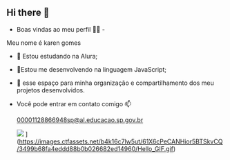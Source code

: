 ## Hi there 👋

-  Boas vindas ao meu perfil 💙💙  -

Meu nome é karen gomes

- 🔭 Estou estudando na Alura;
- 🌱Estou me desenvolvendo na linguagem JavaScript;
- 👯 esse espaço para minha organização e compartilhamento dos meu projetos desenvolvidos.

-  Você pode entrar em contato comigo 📫

   00001128866948sp@al.educacao.sp.gov.br

   ![](https://images.ctfassets.net/b4k16c7lw5ut/61X6cPeCANHior5BTSkvCQ/3499b68fa4eddd88b0b026682ed14960/Hello_GIF.gif)
](https://images.ctfassets.net/b4k16c7lw5ut/61X6cPeCANHior5BTSkvCQ/3499b68fa4eddd88b0b026682ed14960/Hello_GIF.gif)
